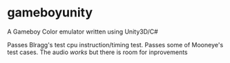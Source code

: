 # gameboyunity
A Gameboy Color emulator written using Unity3D/C#

Passes Blragg's test cpu instruction/timing test. Passes some of Mooneye's test cases. The audio *works* but there is room for inprovements
